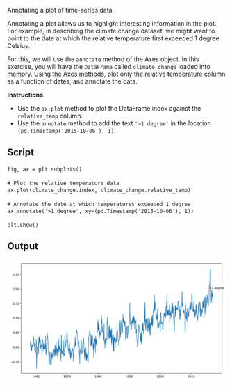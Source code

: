 Annotating a plot of time-series data

Annotating a plot allows us to highlight interesting information in the plot. For example, in describing the climate change dataset, we might want to point to the date at which the relative temperature first exceeded 1 degree Celsius.

For this, we will use the `annotate` method of the Axes object. In this exercise, you will have the `DataFrame` called `climate_change` loaded into memory. Using the Axes methods, plot only the relative temperature column as a function of dates, and annotate the data.

**Instructions**

* Use the `ax.plot` method to plot the DataFrame index against the `relative_temp` column.
* Use the `annotate` method to add the text `'>1 degree'` in the location `(pd.Timestamp('2015-10-06'), 1)`.

## Script
```
fig, ax = plt.subplots()

# Plot the relative temperature data
ax.plot(climate_change.index, climate_change.relative_temp)

# Annotate the date at which temperatures exceeded 1 degree
ax.annotate('>1 degree', xy=(pd.Timestamp('2015-10-06'), 1))

plt.show()
```

## Output
![img](index.svg)